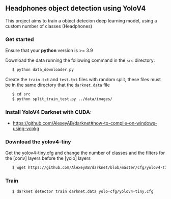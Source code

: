 

## Headphones object detection using YoloV4

This project aims to train a object detecion deep learning model, using a custom number of classes (Headphones)


### Get started

Ensure that your **python** version is >= 3.9

Download the data running the following command in the `src` directory:

```bash
   $ python data_downloader.py 
```


Create the `train.txt` and `test.txt` files with random split, these files must be in the same directory that the `darknet.data` file

```bash
   $ cd src
   $ python split_train_test.py ../data/images/ 
```


### Install YoloV4 Darknet with CUDA:

* https://github.com/AlexeyAB/darknet#how-to-compile-on-windows-using-vcpkg


### Download the yolov4-tiny

Get the yolov4-tiny.cfg and change the number of classes and the filters for the [conv] layers before the [yolo] layers 

```bash
   $ wget https://github.com/AlexeyAB/darknet/blob/master/cfg/yolov4-tiny.cfg
```

### Train

```bash
   $ darknet detector train darknet.data yolo-cfg/yolov4-tiny.cfg  
```



